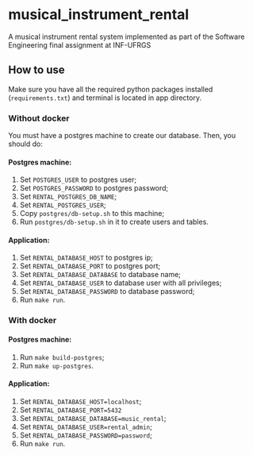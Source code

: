 # musical_instrument_rental
A musical instrument rental system implemented as part of the Software Engineering final assignment at INF-UFRGS

## How to use
Make sure you have all the required python packages installed (`requirements.txt`) and terminal is located in app directory.

### Without docker
You must have a postgres machine to create our database. Then, you should do:

#### Postgres machine:
1. Set `POSTGRES_USER` to postgres user;
2. Set `POSTGRES_PASSWORD` to postgres password;
3. Set `RENTAL_POSTGRES_DB_NAME`;
4. Set `RENTAL_POSTGRES_USER`;
5. Copy `postgres/db-setup.sh` to this machine;
6. Run `postgres/db-setup.sh` in it to create users and tables.

#### Application:
1. Set `RENTAL_DATABASE_HOST` to postgres ip;
2. Set `RENTAL_DATABASE_PORT` to postgres port;
3. Set `RENTAL_DATABASE_DATABASE` to database name;
4. Set `RENTAL_DATABASE_USER` to database user with all privileges;
5. Set `RENTAL_DATABASE_PASSWORD` to database password;
6. Run `make run`.

### With docker

#### Postgres machine:
1. Run `make build-postgres`;
2. Run `make up-postgres`.

#### Application:
1. Set `RENTAL_DATABASE_HOST=localhost`;
2. Set `RENTAL_DATABASE_PORT=5432`
3. Set `RENTAL_DATABASE_DATABASE=music_rental`;
4. Set `RENTAL_DATABASE_USER=rental_admin`;
5. Set `RENTAL_DATABASE_PASSWORD=password`;
6. Run `make run`.

